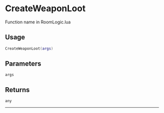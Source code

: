 # CreateWeaponLoot
Function name in RoomLogic.lua
## Usage
```lua
CreateWeaponLoot(args)
```
## Parameters
`args`
## Returns
`any`

---